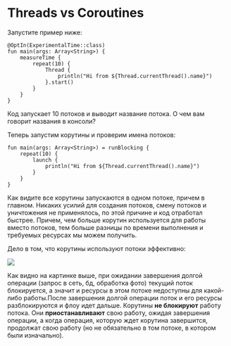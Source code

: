 # Threads vs Coroutines

Запустите пример ниже:

```
@OptIn(ExperimentalTime::class)
fun main(args: Array<String>) {
    measureTime {
        repeat(10) {
            Thread {
                println("Hi from ${Thread.currentThread().name}")
            }.start()
        }
    }
}
```

Код запускает 10 потоков и выводит название потока. О чем вам говорит названия в консоли?

Теперь запустим корутины и проверим имена потоков:

```
fun main(args: Array<String>) = runBlocking {
    repeat(10) {
        launch {
            println("Hi from ${Thread.currentThread().name}")
        }
    }
}
```

Как видите все корутины запускаются в одном потоке, причем в главном. Никаких усилий для создания потоков, смену потоков и уничтожения не применялось, по этой причине и код отработал быстрее. Причем, чем больше корутин используется для работы вместо потоков, тем больше разницы по времени выполнения и требуемых ресурсах мы можем получить.

Дело в том, что корутины используют потоки эффективно:

![](https://ucarecdn.com/28afad7c-6a54-4574-aacd-01b451664fa1/)

Как видно на картинке выше, при ожидании завершения долгой операции (запрос в сеть, бд, обработка фото) текущий поток блокируется, а значит и ресурсы в этом потоке недоступны для какой-либо работы.После завершения долгой операции поток и его ресурсы разблокируются и флоу идет дальше. Корутины **не блокируют** работу потока. Они **приостанавливают** свою работу, ожидая завершения операции, а когда операция, которую ждет корутина завершится, продолжат свою работу (но не обязательно в том потоке, в котором были изначально).
